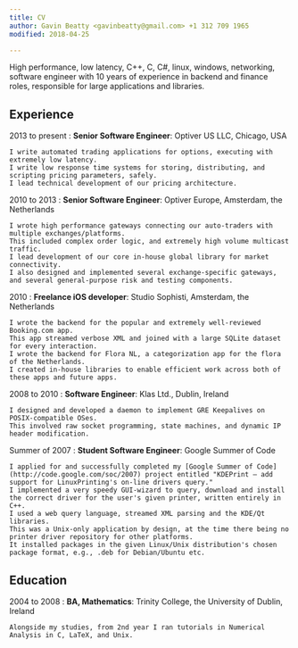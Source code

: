 ```yaml
---
title: CV
author: Gavin Beatty <gavinbeatty@gmail.com> +1 312 709 1965
modified: 2018-04-25

---
```


High performance, low latency, C++, C, C#, linux, windows, networking, software engineer with 10 years of experience in backend and finance roles, responsible for large applications and libraries.

Experience
----------

2013 to present
:   **Senior Software Engineer**: Optiver US LLC, Chicago, USA

    I write automated trading applications for options, executing with extremely low latency.
    I write low response time systems for storing, distributing, and scripting pricing parameters, safely.
    I lead technical development of our pricing architecture.

2010 to 2013
:   **Senior Software Engineer**: Optiver Europe, Amsterdam, the Netherlands

    I wrote high performance gateways connecting our auto-traders with multiple exchanges/platforms.
    This included complex order logic, and extremely high volume multicast traffic.
    I lead development of our core in-house global library for market connectivity.
    I also designed and implemented several exchange-specific gateways, and several general-purpose risk and testing components.

2010
:   **Freelance iOS developer**: Studio Sophisti, Amsterdam, the Netherlands

    I wrote the backend for the popular and extremely well-reviewed Booking.com app.
    This app streamed verbose XML and joined with a large SQLite dataset for every interaction.
    I wrote the backend for Flora NL, a categorization app for the flora of the Netherlands.
    I created in-house libraries to enable efficient work across both of these apps and future apps.

2008 to 2010
:   **Software Engineer**: Klas Ltd., Dublin, Ireland

    I designed and developed a daemon to implement GRE Keepalives on POSIX-compatible OSes.
    This involved raw socket programming, state machines, and dynamic IP header modification.

Summer of 2007
:   **Student Software Engineer**: Google Summer of Code

    I applied for and successfully completed my [Google Summer of Code](http://code.google.com/soc/2007) project entitled "KDEPrint – add support for LinuxPrinting's on-line drivers query."
    I implemented a very speedy GUI-wizard to query, download and install the correct driver for the user's given printer, written entirely in C++.
    I used a web query language, streamed XML parsing and the KDE/Qt libraries.
    This was a Unix-only application by design, at the time there being no printer driver repository for other platforms.
    It installed packages in the given Linux/Unix distribution's chosen package format, e.g., .deb for Debian/Ubuntu etc.

Education
---------

2004 to 2008
:   **BA, Mathematics**: Trinity College, the University of Dublin, Ireland

    Alongside my studies, from 2nd year I ran tutorials in Numerical Analysis in C, LaTeX, and Unix.

<!-- vi: set et sw=2 ts=2 tw=90: -->
